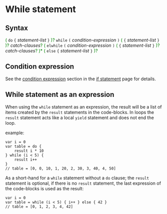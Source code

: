 # While statement

## Syntax
<style type="text/css">
strong {
    color: green !important;
    font-weight: normal !important;
}
</style>

__(__ `do` `{` _statement-list_ `}` __)?__
`while` `(` _condition-expression_ `)` __(__ `{` _statement-list_ `}` __)?__ _catch-clauses_**?**
__(__ `elwhile` `(` _condition-expression_ `)` __(__ `{` _statement-list_ `}` __)?__ _catch-clauses_**?** __)*__
__(__ `else` `{` _statement-list_ `}` __)?__

## Condition expression
See the [condition expression](#condition-expression) section in the [if
statement](if.md) page for details.

## While statement as an expression
When using the `while` statement as an expression, the result will be a list of
items created by the `result` statements in the code-blocks. In loops the
`result` statement acts like a local `yield` statement and does not end the loop.

example:
```
var i = 0
var table = do {
    result i * 10
} while (i < 5) {
    result i++
}
// table = [0, 0, 10, 1, 20, 2, 30, 3, 40, 4, 50]
```

As a short-hand for a `while` statement without a `do` clause; the `result`
statement is optional, if there is no `result` statement, the last expression
of the code-blocks is used as the result:
```
var i = 0
var table = while (i < 5) { i++ } else { 42 }
// table = [0, 1, 2, 3, 4, 42]
```

